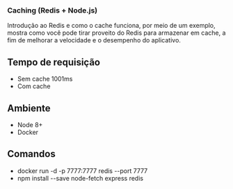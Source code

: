 ### Caching (Redis + Node.js)
Introdução ao Redis e como o cache funciona, por meio de um exemplo, mostra como você pode tirar proveito do Redis para armazenar em cache, a fim de melhorar a velocidade e o desempenho do aplicativo.

## Tempo de requisição
* Sem cache 1001ms
* Com cache 

## Ambiente
* Node 8+
* Docker

## Comandos
* docker run -d -p 7777:7777 redis --port 7777
* npm install --save node-fetch express redis
